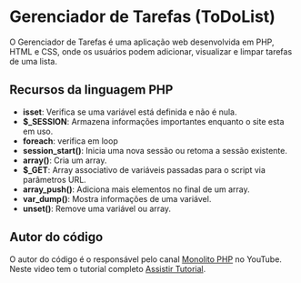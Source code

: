# Gerenciador de Tarefas (ToDoList)
O Gerenciador de Tarefas é uma aplicação web desenvolvida em PHP, HTML e CSS, onde os usuários podem adicionar, visualizar e limpar tarefas de uma lista. 

## Recursos da linguagem PHP

- **isset**: Verifica se uma variável está definida e não é nula.
- **$_SESSION**: Armazena informações importantes enquanto o site esta em uso.
- **foreach**: verifica em loop
- **session_start()**: Inicia uma nova sessão ou retoma a sessão existente.
- **array()**: Cria um array.
- **$_GET**: Array associativo de variáveis passadas para o script via parâmetros URL.
- **array_push()**: Adiciona mais elementos no final de um array.
- **var_dump()**: Mostra informações de uma variável.
- **unset()**: Remove uma variável ou array.

## Autor do código
 O autor do código é o responsável pelo canal [Monolito PHP](www.youtube.com/@monolitophp360) no YouTube.    
 Neste video tem o tutorial completo [Assistir Tutorial]( https://www.youtube.com/watch?v=dJ49I-QYYUk&ab_channel=MonolitoPHP).

